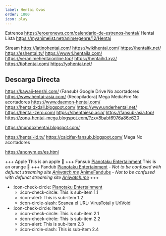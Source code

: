 ```yaml
---
label: Hentai Ovas
order: 1000
icon: play
---
```


Estrenos https://eroeronews.com/calendario-de-estrenos-hentai/
Hentai Lista https://myanimelist.net/anime/genre/12/Hentai

Stream
https://latinohentai.com/
https://wikihentai.com/
https://hentaitk.net/
https://eshentai.tv/
https://www4.hentaila.com/
https://veranimehentaionline.top/
https://hentaihd.xyz/
https://tiohentai.com/
https://yohentai.net/


## Descarga Directa
https://kawaii-tenshi.com/ (Fansub) Google Drive No acortadores
https://www.hentai-asia.com/ (Recopiladora) Mega MediaFire No acortadores
https://www.daemon-hentai.com/
https://hentaidxdall.blogspot.com/
https://www.underhentai.net/
https://hentai-zero.com/
https://shentaiesp.asia/
https://fansub-asia.top/
https://zona-hentai-mega.blogspot.com/?zx=8babf6976a86e620

https://mundoxhentai.blogspot.com/


https://hentai-id.tv/
https://calcifer-fansub.blogspot.com/ Mega No acortadores


https://anonym.es/es.html









+++ Apple
This is an apple 🍎
+++ Fansub
[Pianotaku Entertainment](https://www.pianotaku.com/) 
This is an orange 🍊
+++ Fandub
[Pianotaku Entertainment](https://www.pianotaku.com/)  - *Not to be confused with defunct streaming site [Aniwatch.me](https://aniwatch.me)*
[AnimeFandubs](https://starco12starco.wixsite.com/animefandub)  - *Not to be confused with defunct streaming site [Aniwatch.me](https://aniwatch.me)*
+++



- :icon-check-circle: [Pianotaku Entertainment](https://www.pianotaku.com/)
    - :icon-check-circle: This is sub-item 1.1
    - :icon-alert: This is sub-item 1.2
    - :icon-circle-slash: Scanea el URL: [VirusTotal](https://www.pianotaku.com/) y [UrlVoid](https://www.urlvoid.com/scan/)
- :icon-check-circle: Item 2
    - :icon-check-circle: This is sub-item 2.1
    - :icon-check-circle: This is sub-item 2.2
    - :icon-alert: This is sub-item 2.3
    - :icon-circle-slash: This is sub-item 2.4
